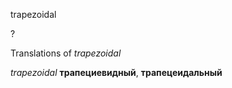 trapezoidal

?


Translations of _trapezoidal_

_trapezoidal_
**трапециевидный**, **трапецеидальный**